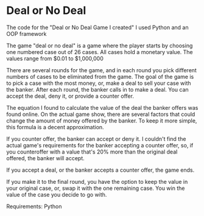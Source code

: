 # Deal or No Deal
The code for the "Deal or No Deal Game I created" I used Python and an OOP framework

The game "deal or no deal" is a game where the player starts by choosing one numbered case out of 26 cases. All cases hold a monetary value. The values range from $0.01 to $1,000,000 

There are several rounds for the game, and in each round you pick different numbers of cases to be eliminated from the game. The goal of the game is to pick a case with the most money, or, make a deal to sell your case with the banker. After each round, the banker calls in to make a deal. You can accept the deal, deny it, or provide a counter offer. 

The equation I found to calculate the value of the deal the banker offers was found online. On the actual game show, there are several factors that could change the amount of money offered by the banker. To keep it more simple, this formula is a decent approximation.

If you counter offer, the banker can accept or deny it. I couldn't find the actual game's requirements for the banker accepting a counter offer, so, if you counteroffer with a value that's 20% more than the original deal offered, the banker will accept.

If you accept a deal, or the banker accepts a counter offer, the game ends.

If you make it to the final round, you have the option to keep the value in your original case, or, swap it with the one remaining case. You win the value of the case you decide to go with.

Requirements:
Python

